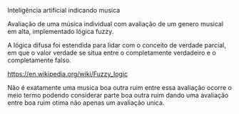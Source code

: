 Inteligência artificial indicando musica

Avaliação de uma música individual com avaliação de um genero musical em alta, implementado lógica fuzzy.

A lógica difusa foi estendida para lidar com o conceito de verdade parcial, em que o valor verdade se situa entre o completamente verdadeiro e o completamente falso.

https://en.wikipedia.org/wiki/Fuzzy_logic


Não é exatamente uma musica boa outra ruim entre essa avaliação ocorre o meio termo podendo considerar parte boa outra ruim dando uma avaliação entre boa ruim otima não apenas um avaliação unica.


